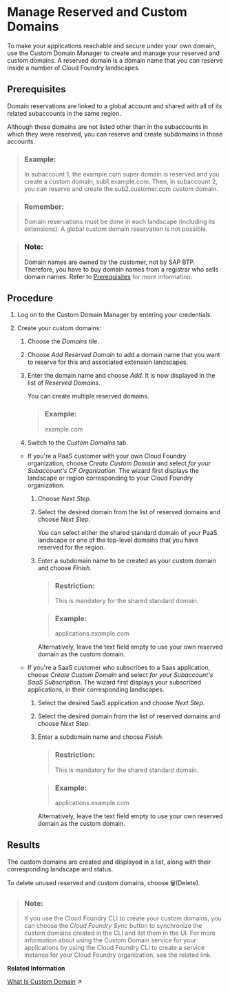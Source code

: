 <!-- loio25ec7eaf439341e7bf52a280d3797c6e -->

<link rel="stylesheet" type="text/css" href="../css/sap-icons.css"/>

# Manage Reserved and Custom Domains

To make your applications reachable and secure under your own domain, use the Custom Domain Manager to create and manage your reserved and custom domains. A reserved domain is a domain name that you can reserve inside a number of Cloud Foundry landscapes.



<a name="loio25ec7eaf439341e7bf52a280d3797c6e__prereq_okg_lm2_tpb"/>

## Prerequisites

Domain reservations are linked to a global account and shared with all of its related subaccounts in the same region.

Although these domains are not listed other than in the subaccounts in which they were reserved, you can reserve and create subdomains in those accounts.

> ### Example:  
> In subaccount 1, the example.com super domain is reserved and you create a custom domain, sub1.example.com. Then, in subaccount 2, you can reserve and create the sub2.customer.com custom domain.

> ### Remember:  
> Domain reservations must be done in each landscape \(including its extensions\). A global custom domain reservation is not possible.

> ### Note:  
> Domain names are owned by the customer, not by SAP BTP. Therefore, you have to buy domain names from a registrar who sells domain names. Refer to [Prerequisites](../10-Initial/prerequisites-b791984.md) for more information.



## Procedure

1.  Log on to the Custom Domain Manager by entering your credentials.

2.  Create your custom domains:

    1.  Choose the *Domains* tile.

    2.  Choose *Add Reserved Domain* to add a domain name that you want to reserve for this and associated extension landscapes.

    3.  Enter the domain name and choose *Add*. It is now displayed in the list of *Reserved Domains*.

        You can create multiple reserved domains.

        > ### Example:  
        > example.com

    4.  Switch to the *Custom Domains* tab.


    -   If you're a PaaS customer with your own Cloud Foundry organization, choose *Create Custom Domain* and select *for your Subaccount's CF Organization*. The wizard first displays the landscape or region corresponding to your Cloud Foundry organization.
        1.  Choose *Next Step*.

        2.  Select the desired domain from the list of reserved domains and choose *Next Step*.

            You can select either the shared standard domain of your PaaS landscape or one of the top-level domains that you have reserved for the region.

        3.  Enter a subdomain name to be created as your custom domain and choose *Finish*.

            > ### Restriction:  
            > This is mandatory for the shared standard domain.

            > ### Example:  
            > applications.example.com

            Alternatively, leave the text field empty to use your own reserved domain as the custom domain.


    -   If you're a SaaS customer who subscribes to a Saas application, choose *Create Custom Domain* and select *for your Subaccount's SaaS Subscription*. The wizard first displays your subscribed applications, in their corresponding landscapes.
        1.  Select the desired SaaS application and choose *Next Step*.

        2.  Select the desired domain from the list of reserved domains and choose *Next Step*.

        3.  Enter a subdomain name and choose *Finish*.

            > ### Restriction:  
            > This is mandatory for the shared standard domain.

            > ### Example:  
            > applications.example.com

            Alternatively, leave the text field empty to use your own reserved domain as the custom domain.






<a name="loio25ec7eaf439341e7bf52a280d3797c6e__result_kxw_bqs_4pb"/>

## Results

The custom domains are created and displayed in a list, along with their corresponding landscape and status.

To delete unused reserved and custom domains, choose :wastebasket:\(Delete\).

> ### Note:  
> If you use the Cloud Foundry CLI to create your custom domains, you can choose the *Cloud Foundry Sync* button to synchronize the custom domains created in the CLI and list them in the UI. For more information about using the Custom Domain service for your applications by using the Cloud Foundry CLI to create a service instance for your Cloud Foundry organization, see the related link.

**Related Information**  


[What Is Custom Domain](https://help.sap.com/viewer/74af813c7ee2457cb5eddca0cc70a0c1/Cloud/en-US/4414cc43db2d4229b27b232a5590e253.html "Configure and expose your application under your own domain.") :arrow_upper_right:

